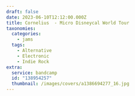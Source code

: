 ```yaml
---
draft: false
date: 2023-06-10T12:12:00.000Z
title: Cornelius  - Micro Disneycal World Tour
taxonomies:
  categories:
    - jams
  tags:
    - Alternative
    - Electronic
    - Indie Rock
extra:
  service: bandcamp
  id: "138954257"
  thumbnail: /images/covers/a1386694277_16.jpg
---
```

